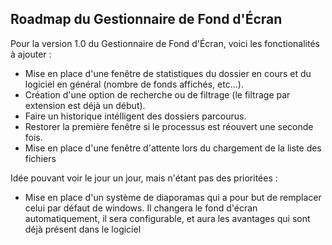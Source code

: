 ## Roadmap du Gestionnaire de Fond d'Écran

Pour la version 1.0 du Gestionnaire de Fond d'Écran, voici les fonctionalités à ajouter :
 - Mise en place d'une fenêtre de statistiques du dossier en cours et du logiciel en général (nombre de fonds affichés, etc...).
 - Création d'une option de recherche ou de filtrage (le filtrage par extension est déjà un début).
 - Faire un historique intélligent des dossiers parcourus.
 - Restorer la première fenêtre si le processus est réouvert une seconde fois.
 - Mise en place d'une fenêtre d'attente lors du chargement de la liste des fichiers
	
Idée pouvant voir le jour un jour, mais n'étant pas des prioritées :
 - Mise en place d'un système de diaporamas qui a pour but de remplacer celui par défaut de windows. Il changera le fond d'écran automatiquement, il sera configurable, et aura les avantages qui sont déjà présent dans le logiciel

